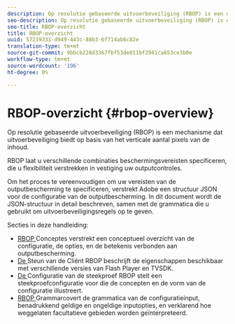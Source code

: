 ```yaml
---
description: Op resolutie gebaseerde uitvoerbeveiliging (RBOP) is een mechanisme dat uitvoerbeveiliging biedt op basis van het verticale aantal pixels van de inhoud.
seo-description: Op resolutie gebaseerde uitvoerbeveiliging (RBOP) is een mechanisme dat uitvoerbeveiliging biedt op basis van het verticale aantal pixels van de inhoud.
seo-title: RBOP-overzicht
title: RBOP-overzicht
uuid: 57219331-d949-443c-88b3-6f714ab6c82e
translation-type: tm+mt
source-git-commit: 9bbcb228d3367fbf53de811bf2941ca653ce3b0e
workflow-type: tm+mt
source-wordcount: '196'
ht-degree: 0%

---
```



# RBOP-overzicht {#rbop-overview}

Op resolutie gebaseerde uitvoerbeveiliging (RBOP) is een mechanisme dat uitvoerbeveiliging biedt op basis van het verticale aantal pixels van de inhoud.

RBOP laat u verschillende combinaties beschermingsvereisten specificeren, die u flexibiliteit verstrekken in vestiging uw outputcontroles.

Om het proces te vereenvoudigen om uw vereisten van de outputbescherming te specificeren, verstrekt Adobe een structuur JSON voor de configuratie van de outputbescherming. In dit document wordt de JSON-structuur in detail beschreven, samen met de grammatica die u gebruikt om uitvoerbeveiligingsregels op te geven.

Secties in deze handleiding:

* [RBOP ](../RBOP/output-protection-concepts.md) Conceptes verstrekt een conceptueel overzicht van de configuratie, de opties, en de betekenis verbonden aan outputbescherming.
* [De ](../RBOP/client-support.md) Steun van de Cliënt RBOP beschrijft de eigenschappen beschikbaar met verschillende versies van Flash Player en TVSDK.
* [De ](../RBOP/sample-output-protection-config.md) Configuratie van de steekproef RBOP stelt een steekproefconfiguratie voor die de concepten en de vorm van de configuratie illustreert.
* [RBOP ](../RBOP/output-protection-grammar.md) Grammarcovert de grammatica van de configuratieinput, benadrukkend geldige en ongeldige inputopties, en verklarend hoe weggelaten facultatieve gebieden worden geïnterpreteerd.

